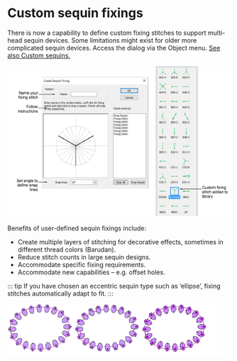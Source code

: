 # Custom sequin fixings

There is now a capability to define custom fixing stitches to support multi-head sequin devices. Some limitations might exist for older more complicated sequin devices. Access the dialog via the Object menu. [See also Custom sequins.](../../Applied/sequin_advanced/Custom_sequins)

![CreateSequinFixing.png](assets/CreateSequinFixing.png)

Benefits of user-defined sequin fixings include:

- Create multiple layers of stitching for decorative effects, sometimes in different thread colors (Barudan).
- Reduce stitch counts in large sequin designs.
- Accommodate specific fixing requirements.
- Accommodate new capabilities – e.g. offset holes.

::: tip
If you have chosen an eccentric sequin type such as ‘ellipse’, fixing stitches automatically adapt to fit.
:::

![EccentricSequinFixings.png](assets/EccentricSequinFixings.png)
